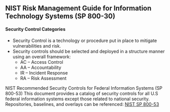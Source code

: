 ## NIST Risk Management Guide for Information Technology Systems (SP 800-30)
#### Security Control Categories
  - Security Control is a technology or procedure put in place to mitigate vulnerabilities and risk.
  - Security controls should be selected and deployed in a structure manner using an overall framework:
      - AC – Access Control
      - AA – Accountability
      - IR – Incident Response
      - RA – Risk Assessment


NIST Recommended Security Controls for Federal Information Systems (SP 800-53)
This document provides a catalog of security controls for all U.S federal information systems except those related to national security.
Repositories, baselines, and overlays can be referenced: [NIST SP 800-53](https://csrc.nist.gov/Projects/risk-management/sp800-53-controls)
